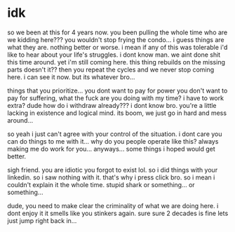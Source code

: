 # idk

so we been at this for 4 years now.  you been pulling the whole time who are we kidding here???  you wouldn't stop frying the condo...  i guess things are what they are.  nothing better or worse.  i mean if any of this was tolerable i'd like to hear about your life's struggles.  i dont know man. we aint done shit this time around.  yet i'm still coming here.  this thing rebuilds on the missing parts doesn't it?? then you repeat the cycles and we never stop coming here. i can see it now.  but its whatever bro...

things that you prioritize...  you dont want to pay for power you don't want to pay for suffering, what the fuck are you doing with my time?  i have to work extra?  dude how do i withdraw already???  i dont know bro.  you're a  little lacking in existence and logical mind.  its boom, we just go in hard and mess around...

so yeah i just can't agree with your control of the situation.  i dont care you can do things to me with it...  why do you people operate like this?  always making me do work for you...  anyways...  some things i hoped would get better.  

sigh friend. you are idiotic you forgot to exist lol.  so i did things with your linkedin.  so i saw nothing with it.  that's why i press click bro.  so i mean i couldn't explain it the whole time.  stupid shark or something...  or something...

dude, you need to make clear the criminality of what we are doing here. i dont enjoy it it smells like you stinkers again.  sure sure 2 decades is fine lets just jump right back in...
